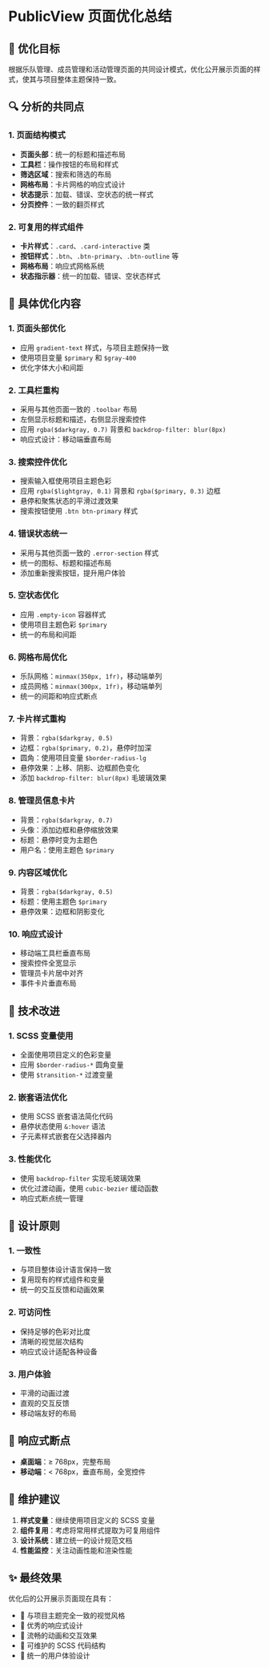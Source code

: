 # PublicView 页面优化总结

## 🎯 优化目标
根据乐队管理、成员管理和活动管理页面的共同设计模式，优化公开展示页面的样式，使其与项目整体主题保持一致。

## 🔍 分析的共同点

### 1. 页面结构模式
- **页面头部**：统一的标题和描述布局
- **工具栏**：操作按钮的布局和样式
- **筛选区域**：搜索和筛选的布局
- **网格布局**：卡片网格的响应式设计
- **状态提示**：加载、错误、空状态的统一样式
- **分页控件**：一致的翻页样式

### 2. 可复用的样式组件
- **卡片样式**：`.card`、`.card-interactive` 类
- **按钮样式**：`.btn`、`.btn-primary`、`.btn-outline` 等
- **网格布局**：响应式网格系统
- **状态指示器**：统一的加载、错误、空状态样式

## 🎨 具体优化内容

### 1. 页面头部优化
- 应用 `gradient-text` 样式，与项目主题保持一致
- 使用项目变量 `$primary` 和 `$gray-400`
- 优化字体大小和间距

### 2. 工具栏重构
- 采用与其他页面一致的 `.toolbar` 布局
- 左侧显示标题和描述，右侧显示搜索控件
- 应用 `rgba($darkgray, 0.7)` 背景和 `backdrop-filter: blur(8px)`
- 响应式设计：移动端垂直布局

### 3. 搜索控件优化
- 搜索输入框使用项目主题色彩
- 应用 `rgba($lightgray, 0.1)` 背景和 `rgba($primary, 0.3)` 边框
- 悬停和聚焦状态的平滑过渡效果
- 搜索按钮使用 `.btn btn-primary` 样式

### 4. 错误状态统一
- 采用与其他页面一致的 `.error-section` 样式
- 统一的图标、标题和描述布局
- 添加重新搜索按钮，提升用户体验

### 5. 空状态优化
- 应用 `.empty-icon` 容器样式
- 使用项目主题色彩 `$primary`
- 统一的布局和间距

### 6. 网格布局优化
- 乐队网格：`minmax(350px, 1fr)`，移动端单列
- 成员网格：`minmax(300px, 1fr)`，移动端单列
- 统一的间距和响应式断点

### 7. 卡片样式重构
- 背景：`rgba($darkgray, 0.5)`
- 边框：`rgba($primary, 0.2)`，悬停时加深
- 圆角：使用项目变量 `$border-radius-lg`
- 悬停效果：上移、阴影、边框颜色变化
- 添加 `backdrop-filter: blur(8px)` 毛玻璃效果

### 8. 管理员信息卡片
- 背景：`rgba($darkgray, 0.7)`
- 头像：添加边框和悬停缩放效果
- 标题：悬停时变为主题色
- 用户名：使用主题色 `$primary`

### 9. 内容区域优化
- 背景：`rgba($darkgray, 0.5)`
- 标题：使用主题色 `$primary`
- 悬停效果：边框和阴影变化

### 10. 响应式设计
- 移动端工具栏垂直布局
- 搜索控件全宽显示
- 管理员卡片居中对齐
- 事件卡片垂直布局

## 🚀 技术改进

### 1. SCSS 变量使用
- 全面使用项目定义的色彩变量
- 应用 `$border-radius-*` 圆角变量
- 使用 `$transition-*` 过渡变量

### 2. 嵌套语法优化
- 使用 SCSS 嵌套语法简化代码
- 悬停状态使用 `&:hover` 语法
- 子元素样式嵌套在父选择器内

### 3. 性能优化
- 使用 `backdrop-filter` 实现毛玻璃效果
- 优化过渡动画，使用 `cubic-bezier` 缓动函数
- 响应式断点统一管理

## 🎯 设计原则

### 1. 一致性
- 与项目整体设计语言保持一致
- 复用现有的样式组件和变量
- 统一的交互反馈和动画效果

### 2. 可访问性
- 保持足够的色彩对比度
- 清晰的视觉层次结构
- 响应式设计适配各种设备

### 3. 用户体验
- 平滑的动画过渡
- 直观的交互反馈
- 移动端友好的布局

## 📱 响应式断点

- **桌面端**：≥ 768px，完整布局
- **移动端**：< 768px，垂直布局，全宽控件

## 🔧 维护建议

1. **样式变量**：继续使用项目定义的 SCSS 变量
2. **组件复用**：考虑将常用样式提取为可复用组件
3. **设计系统**：建立统一的设计规范文档
4. **性能监控**：关注动画性能和渲染性能

## ✨ 最终效果

优化后的公开展示页面现在具有：
- 🎨 与项目主题完全一致的视觉风格
- 📱 优秀的响应式设计
- 🚀 流畅的动画和交互效果
- 🔧 可维护的 SCSS 代码结构
- 🎯 统一的用户体验设计
